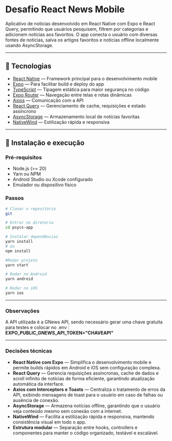 # Desafio React News Mobile

Aplicativo de notícias desenvolvido em React Native com Expo e React Query, permitindo que usuários pesquisem, filtrem por categorias e adicionem notícias aos favoritos. O app conecta o usuário com diversas fontes de notícias, salva os artigos favoritos e notícias offline localmente usando AsyncStorage.

---

## 🚀 Tecnologias

- [React Native](https://reactnative.dev/) — Framework principal para o desenvolvimento mobile
- [Expo](https://expo.dev/) — Para facilitar build e deploy do app
- [TypeScript](https://www.typescriptlang.org/) — Tipagem estática para maior segurança no código
- [Expo Router](https://expo.github.io/router/) — Navegação entre telas e rotas dinâmicas
- [Axios](https://axios-http.com/) — Comunicação com a API
- [React Query](https://tanstack.com/query/latest) — Gerenciamento de cache, requisições e estado assíncrono
- [AsyncStorage](https://react-native-async-storage.github.io/async-storage/) — Armazenamento local de notícias favoritas
- [NativeWind](https://nativewind.dev/) — Estilização rápida e responsiva

---

## 🔧 Instalação e execução

### Pré-requisitos

- Node.js (>= 20)
- Yarn ou NPM
- Android Studio ou Xcode configurado
- Emulador ou dispositivo físico

### Passos

```bash
# Clonar o repositório
git

# Entrar no diretório
cd psycs-app

# Instalar dependências
yarn install
# ou
npm install

#Rodar projeto
yarn start

# Rodar no Android
yarn android

# Rodar no iOS
yarn ios
```

---

### Observações

A API utilizada é a GNews API, sendo necessário gerar uma chave gratuita para testes e colocar no .env :
**EXPO_PUBLIC_GNEWS_API_TOKEN="CHAVEAPI"**

---

### Decisões técnicas

- **React Native com Expo** — Simplifica o desenvolvimento mobile e permite builds rápidos em Android e iOS sem configuração complexa.
- **React Query** — Gerencia requisições assíncronas, cache de dados e scroll infinito de notícias de forma eficiente, garantindo atualização automática da interface.
- **Axios com Interceptors e Toasts** — Centraliza o tratamento de erros da API, exibindo mensagens de toast para o usuário em caso de falhas ou ausência de conexão.
- **AsyncStorage** — Armazena notícias offline, garantindo que o usuário veja conteúdo mesmo sem conexão com a internet.
- **NativeWind** — Facilita a estilização rápida e responsiva, mantendo consistência visual em todo o app.
- **Estrutura modular** — Separação entre hooks, controllers e componentes para manter o código organizado, testável e escalável.
